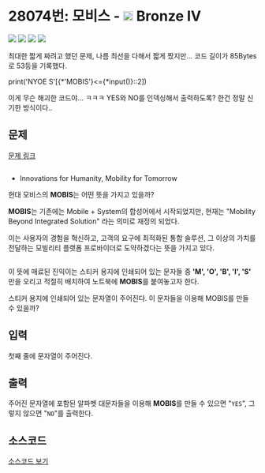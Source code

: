 # 28074번: 모비스 - <img src="https://static.solved.ac/tier_small/2.svg" style="height:20px" /> Bronze IV

<!-- performance -->

![](https://img.shields.io/badge/Python-3670A0?style=flat-square&logo=python&logoColor=white) ![](https://img.shields.io/badge/BOJ-Passed-Success?style=flat-square) ![](https://img.shields.io/badge/Memory_Usage-31256KB-informational?style=flat-square) ![](https://img.shields.io/badge/Time_Spend-40ms-informational?style=flat-square)

최대한 짧게 짜려고 했던 문제, 나름 최선을 다해서 짧게 짰지만... 코드 길이가 85Bytes로 53등을 기록했다.

print('NYOE S'[{*'MOBIS'}<={*input()}::2])

이게 무슨 해괴한 코드야... ㅋㅋㅋ
YES와 NO를 인덱싱해서 출력하도록? 한건 정말 신기한 방식이다..

<!-- end -->

## 문제

[문제 링크](https://boj.kr/28074)


<p style="text-align: center;"><img alt="" src="https://upload.acmicpc.net/51823df7-804b-407c-8eb5-e961f749b14b/-/preview/"></p>

<ul>
<li>Innovations for Humanity, Mobility for Tomorrow</li>
</ul>

<p>현대 모비스의 <strong>MOBIS</strong>는 어떤 뜻을 가지고 있을까?</p>

<p><strong>MOBIS</strong>는 기존에는 Mobile + System의 합성어에서 시작되었지만, 현재는 "Mobility Beyond Integrated Solution" 라는 의미로 재정의 되었다.</p>

<p>이는 사용자의 경험을 혁신하고, 고객의 요구에 최적화된 통합 솔루션, 그 이상의 가치를 전달하는 모빌리티 플랫폼 프로바이더로 도약하겠다는 뜻을 가지고 있다.</p>

<p style="text-align: center;"><img alt="" src="https://upload.acmicpc.net/f063b3ab-292d-414a-8eac-138120522923/-/preview/"></p>

<p>이 뜻에 매료된 진익이는 스티커 용지에 인쇄되어 있는 문자들 중<strong> 'M', 'O', 'B', 'I', 'S' </strong>만을 오리고 적절히 배치하여 노트북에 <strong>MOBIS</strong>를 붙여놓고자 한다.</p>

<p>스티커 용지에 인쇄되어 있는 문자열이 주어진다. 이 문자들을 이용해 MOBIS를 만들 수 있을까?</p>



## 입력

첫째 줄에 문자열이 주어진다.

## 출력

주어진 문자열에 포함된 알파벳 대문자들을 이용해 <strong>MOBIS</strong>를 만들 수 있으면 "<code>YES</code>", 그렇지 않으면 "<code>NO</code>"를 출력한다.

## 소스코드

[소스코드 보기](모비스.py)